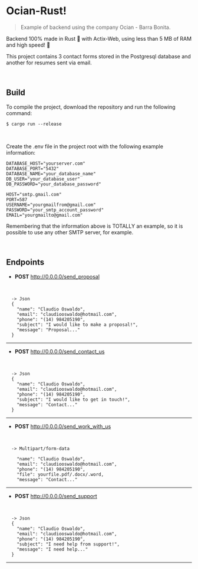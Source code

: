 <h1>Ocian-Rust!</h1>

> <p>Example of backend using the company Ocian - Barra Bonita.</p>

<p> Backend 100% made in Rust 🦀 with Actix-Web, using less than 5 MB of RAM and high speed! 🚀 </p>
<p>This project contains 3 contact forms stored in the Postgresql database and another for resumes sent via email.</p>
<br/>

<h2>Build</h2>
<p>To compile the project, download the repository and run the following command:</p>

    $ cargo run --release

<br/>
<p>Create the .env file in the project root with the following example information:</p>

    DATABASE_HOST="yourserver.com"
    DATABASE_PORT="5432"
    DATABASE_NAME="your_database_name"
    DB_USER="your_database_user"
    DB_PASSWORD="your_database_password"
    
    HOST="smtp.gmail.com"
    PORT=587
    USERNAME="yourgmailfrom@gmail.com"
    PASSWORD="your_smtp_account_password"
    EMAIL="yourgmailto@gmail.com"


<p>Remembering that the information above is TOTALLY an example, so it is possible to use any other SMTP server, for example.</p>
<br/>

<h2>Endpoints</h2>

- <b>POST</b> http://0.0.0.0/send_proposal
<br/>

      -> Json
      {
        "name": "Claudio Oswaldo",
        "email": "claudiooswaldo@hotmail.com",
        "phone": "(14) 984205190",
        "subject": "I would like to make a proposal!",
        "message": "Proposal..."
      }

---

- <b>POST</b> http://0.0.0.0/send_contact_us
<br/>

      -> Json
      {
        "name": "Claudio Oswaldo",
        "email": "claudiooswaldo@hotmail.com",
        "phone": "(14) 984205190",
        "subject": "I would like to get in touch!",
        "message": "Contact..."
      }

---

- <b>POST</b> http://0.0.0.0/send_work_with_us
<br/>

      -> Multipart/form-data
      
        "name": "Claudio Oswaldo",
        "email": "claudiooswaldo@hotmail.com",
        "phone": "(14) 984205190",
        "file": yourfile.pdf/.docx/.word,
        "message": "Contact..."
      

---

- <b>POST</b> http://0.0.0.0/send_support
<br/>

      -> Json
      {
        "name": "Claudio Oswaldo",
        "email": "claudiooswaldo@hotmail.com",
        "phone": "(14) 984205190",
        "subject": "I need help from support!",
        "message": "I need help..."
      }
      

---

